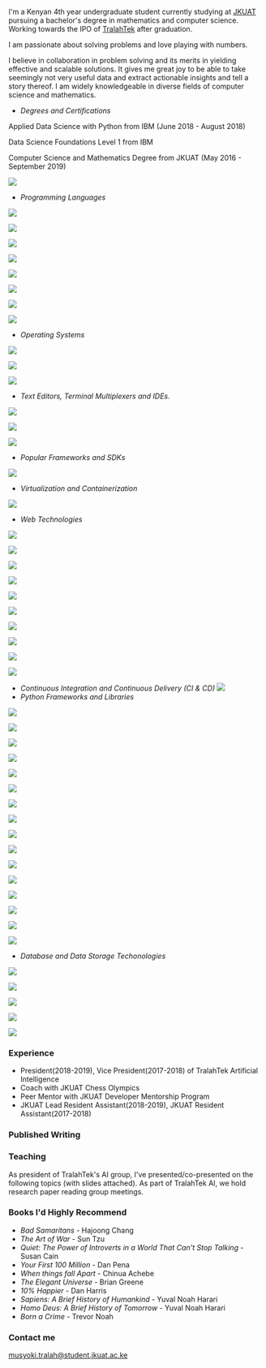 I'm a Kenyan 4th year undergraduate student currently studying at
[JKUAT](https://jkuat.ac.ke/) pursuing a bachelor's degree in mathematics and
computer science. Working towards the IPO of
[TralahTek](https://tralahtek.herokuapp.com/) after graduation.

I am passionate about solving problems and love playing with numbers.

I believe in collaboration in problem solving and its merits in yielding
effective and scalable solutions. It gives me great joy to be able to take
seemingly not very useful data and extract actionable insights and tell a
story thereof. I am widely knowledgeable in diverse fields of computer science
and mathematics.

* *Degrees and Certifications*

Applied Data Science with Python from IBM (June 2018 - August 2018)

Data Science Foundations Level 1 from IBM

Computer Science and Mathematics Degree from JKUAT (May 2016 - September 2019)

![](/images/jkuat-logo.png)

* *Programming Languages*

![](/images/clang.png)

![](/images/cpp.png)

![](/images/Python-Logo.png)

![](/images/java-logo.png)

![](/images/ruby.png)

![](/images/perl.png)

![](/images/assembly.png)

![](/images/golang.png)

* *Operating Systems*

![](/images/linuxcolor.png)

![](/images/apple.png)

![](/images/microsoft.png)

* *Text Editors, Terminal Multiplexers and IDEs.*

![](/images/vim.png)

![](/images/emacs.png)

![](/images/tmux.png)

* *Popular Frameworks and SDKs*

![](/images/dotnet.png)

* *Virtualization and Containerization*

![](/images/docker.png)

* *Web Technologies*

![](/images/html5.png)

![](/images/css.png)

![](/images/sass.png)

![](/images/nodedev.png)

![](/images/express.png)

![](/images/react.png)

![](/images/angular.png)

![](/images/django.png)

![](/images/flask.png)

![](/images/wordpress.png)

* *Continuous Integration and Continuous Delivery (CI & CD)*
![](/images/jenkins.png)
* *Python Frameworks and Libraries*

![](/images/anaconda.png)

![](/images/jupyter.png)

![](/images/opencv.png)

![](/images/julia.png)

![](/images/scrapy.png)

![](/images/keras.png)

![](/images/spider.png)

![](/images/matplotlib.png)

![](/images/seaborn.png)

![](/images/sklearn.png)

![](/images/pandas.png)

![](/images/plotly.png)

![](/images/dash.png)

![](/images/bokeh.png)

![](/images/pymc.png)

![](/images/spacy.png)

* *Database and Data Storage Techonologies*

![](/images/mysql.png)

![](/images/cassandra.png)

![](/images/hadoop.png)

![](/images/redis.png)

![](/images/spark.png)

### Experience
* President(2018-2019), Vice President(2017-2018) of TralahTek Artificial Intelligence
* Coach with JKUAT Chess Olympics
* Peer Mentor with JKUAT Developer Mentorship Program
* JKUAT Lead Resident Assistant(2018-2019), JKUAT Resident Assistant(2017-2018)
### Published Writing
### Teaching
As president of TralahTek's AI group, I've presented/co-presented on the following topics (with slides attached). As part of TralahTek AI, we hold research paper reading group meetings.
### Books I'd Highly Recommend
* *Bad Samaritans* - Hajoong Chang
* *The Art of War* - Sun Tzu
* *Quiet: The Power of Introverts in a World That Can't Stop Talking* - Susan Cain
* *Your First 100 Million* - Dan Pena
* *When things fall Apart* - Chinua Achebe
* *The Elegant Universe* - Brian Greene
* *10% Happier* - Dan Harris
* *Sapiens: A Brief History of Humankind* - Yuval Noah Harari
* *Homo Deus: A Brief History of Tomorrow* - Yuval Noah Harari
* *Born a Crime* - Trevor Noah
### Contact me
[musyoki.tralah@student.jkuat.ac.ke](mailto:musyoki.tralah@student.jkuat.ac.ke)

